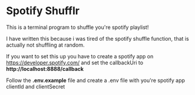 # Spotify Shufflr

This is a terminal program to shuffle you're spotify playlist!

I have written this because i was tired of the spotify shuffle function, that is actually not shuffling at random.

If you want to set this up you have to create a spotify app on <https://developer.spotify.com/> and set the callbackUri to **http://localhost:8888/callback**

Follow the **.env.example** file and create a .env file with you're spotify app clientId and clientSecret
